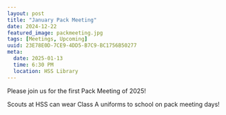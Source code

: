 ```yaml
---
layout: post
title: "January Pack Meeting"
date: 2024-12-22
featured_image: packmeeting.jpg
tags: [Meetings, Upcoming]
uuid: 23E78E0D-7CE9-4DD5-B7C9-BC1756B50277
meta:
  date: 2025-01-13
  time: 6:30 PM
  location: HSS Library
---
```


Please join us for the first Pack Meeting of 2025!

Scouts at HSS can wear Class A uniforms to school on pack meeting days!
